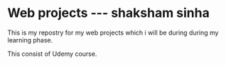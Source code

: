 # Web projects   --- shaksham sinha

This is my repostry for my web projects which i will be during during my learning phase.

This consist of Udemy course.
